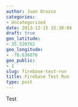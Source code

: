 ```yaml
---
author: Juan Orozco
categories:
- Uncategorized
date: 2013-12-15 15:30:04
draft: true
geo_latitude:
- 35.520762
geo_longitude:
- -78.636076
geo_public:
- 1
slug: firebase-test-run
title: Firebase Test Run
type: post
---
```


Test

<div id="geo-post-3052" class="geo geo-post" style="display: none">
  <span class="latitude">35.520762</span><span class="longitude">-78.636076</span>
</div>